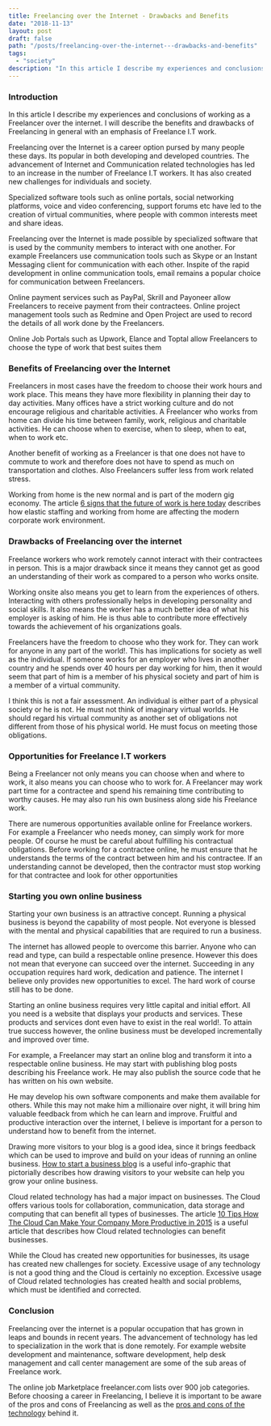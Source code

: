 ```yaml
---
title: Freelancing over the Internet - Drawbacks and Benefits
date: "2018-11-13"
layout: post
draft: false
path: "/posts/freelancing-over-the-internet---drawbacks-and-benefits"
tags:
  - "society"
description: "In this article I describe my experiences and conclusions of working as a Freelancer over the internet. I will describe the benefits and drawbacks of Freelancing in general with an emphasis of Freelance I.T work."
---
```


### Introduction
In this article I describe my experiences and conclusions of working as a Freelancer over the internet. I will describe the benefits and drawbacks of Freelancing in general with an emphasis of Freelance I.T work.

Freelancing over the Internet is a career option pursed by many people these days. Its popular in both developing and developed countries. The advancement of Internet and Communication related technologies has led to an increase in the number of Freelance I.T workers. It has also created new challenges for individuals and society.

Specialized software tools such as online portals, social networking platforms, voice and video conferencing, support forums etc have led to the creation of virtual communities, where people with common interests meet and share ideas.

Freelancing over the Internet is made possible by specialized software that is used by the community members to interact with one another. For example Freelancers use communication tools such as Skype or an Instant Messaging client for communication with each other. Inspite of the rapid development in online communication tools, email remains a popular choice for communication between Freelancers.

Online payment services such as PayPal, Skrill and Payoneer allow Freelancers to receive payment from their contractees. Online project management tools such as Redmine and Open Project are used to record the details of all work done by the Freelancers.

Online Job Portals such as Upwork, Elance and Toptal allow Freelancers to choose the type of work that best suites them

### Benefits of Freelancing over the Internet
Freelancers in most cases have the freedom to choose their work hours and work place. This means they have more flexibility in planning their day to day activities. Many offices have a strict working culture and do not encourage religious and charitable activities. A Freelancer who works from home can divide his time between family, work, religious and charitable activities. He can choose when to exercise, when to sleep, when to eat, when to work etc.

Another benefit of working as a Freelancer is that one does not have to commute to work and therefore does not have to spend as much on transportation and clothes. Also Freelancers suffer less from work related stress.

Working from home is the new normal and is part of the modern gig economy. The article [6 signs that the future of work is here today](https://gigster.com/thought-leadership/6-signs-that-the-future-of-work-is-here-today/) describes how elastic staffing and working from home are affecting the modern corporate work environment.

### Drawbacks of Freelancing over the internet
Freelance workers who work remotely cannot interact with their contractees in person. This is a major drawback since it means they cannot get as good an understanding of their work as compared to a person who works onsite.

Working onsite also means you get to learn from the experiences of others. Interacting with others professionally helps in developing personality and social skills. It also means the worker has a much better idea of what his employer is asking of him. He is thus able to contribute more effectively towards the achievement of his organizations goals.

Freelancers have the freedom to choose who they work for. They can work for anyone in any part of the world!. This has implications for society as well as the individual. If someone works for an employer who lives in another country and he spends over 40 hours per day working for him, then it would seem that part of him is a member of his physical society and part of him is a member of a virtual community.

I think this is not a fair assessment. An individual is either part of a physical society or he is not. He must not think of imaginary virtual worlds. He should regard his virtual community as another set of obligations not different from those of his physical world. He must focus on meeting those obligations.

### Opportunities for Freelance I.T workers
Being a Freelancer not only means you can choose when and where to work, it also means you can choose who to work for. A Freelancer may work part time for a contractee and spend his remaining time contributing to worthy causes. He may also run his own business along side his Freelance work.

There are numerous opportunities available online for Freelance workers. For example a Freelancer who needs money, can simply work for more people. Of course he must be careful about fulfilling his contractual obligations. Before working for a contractee online, he must ensure that he understands the terms of the contract between him and his contractee. If an understanding cannot be developed, then the contractor must stop working for that contractee and look for other opportunities

### Starting you own online business
Starting your own business is an attractive concept. Running a physical business is beyond the capability of most people. Not everyone is blessed with the mental and physical capabilities that are required to run a business.

The internet has allowed people to overcome this barrier. Anyone who can read and type, can build a respectable online presence. However this does not mean that everyone can succeed over the internet. Succeeding in any occupation requires hard work, dedication and patience. The internet I believe only provides new opportunities to excel. The hard work of course still has to be done.

Starting an online business requires very little capital and initial effort. All you need is a website that displays your products and services. These products and services dont even have to exist in the real world!. To attain true success however, the online business must be developed incrementally and improved over time.

For example, a Freelancer may start an online blog and transform it into a respectable online business. He may start with publishing blog posts describing his Freelance work. He may also publish the source code that he has written on his own website.

He may develop his own software components and make them available for others. While this may not make him a millionaire over night, it will bring him valuable feedback from which he can learn and improve. Fruitful and productive interaction over the internet, I believe is important for a person to understand how to benefit from the internet.

Drawing more visitors to your blog is a good idea, since it brings feedback which can be used to improve and build on your ideas of running an online business. [How to start a business blog](https://websitesetup.org/wp-content/uploads/2016/08/how-to-start-a-business-blog.jpg) is a useful info-graphic that pictorially describes how drawing visitors to your website can help you grow your online business.

Cloud related technology has had a major impact on businesses. The Cloud offers various tools for collaboration, communication, data storage and computing that can benefit all types of businesses. The article [10 Tips How The Cloud Can Make Your Company More Productive in 2015](https://www.cloudwards.net/10-tips-how-the-cloud-can-make-your-company-more-productive-in-2015/) is a useful article that describes how Cloud related technologies can benefit businesses.

While the Cloud has created new opportunities for businesses, its usage has created new challenges for society. Excessive usage of any technology is not a good thing and the Cloud is certainly no exception. Excessive usage of Cloud related technologies has created health and social problems, which must be identified and corrected.

### Conclusion
Freelancing over the internet is a popular occupation that has grown in leaps and bounds in recent years. The advancement of technology has led to specialization in the work that is done remotely. For example website development and maintenance, software development, help desk management and call center management are some of the sub areas of Freelance work.

The online job Marketplace freelancer.com lists over 900 job categories. Before choosing a career in Freelancing, I believe it is important to be aware of the pros and cons of Freelancing as well as the [pros and cons of the technology](/posts/pros-and-cons-of-technology-in-the-light-of-religion) behind it.
